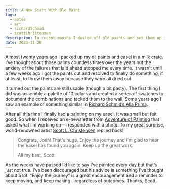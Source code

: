 ```yaml
---
title: A New Start With Old Paint
tags:
  - notes
  - art
  - richardSchmid
  - scottChristensen
description: In recent months I dusted off old paints and set them up in a corner in my basement. 
date: 2023-11-20
---
```

Almost twenty years ago I packed up my oil paints and easel in a milk crate. I’ve thought about those paints countless times over the years but the anxiety of the failures that laid ahead stopped me every time. It wasn’t until a few weeks ago I got the paints out and resolved to finally do something, if at least, to throw them away because they were all dried out. 

It turned out the paints are still usable (though a bit pasty). The first thing I did was assemble a palette of 10 colors and created a series of swatches to document the combinations and tacked them to the wall. Some years ago I saw an example of something similar in [Richard Schmid’s Alla Prima](https://www.richardschmid.com/). 

After all this time I finally had a painting on my easel. It was small but felt good. So when I received an e-newsletter from [Adventure of Painting](http://www.adventureofpainting.com/) that asked what I’m working on—I responded with a photo. To my great surprise, world-renowned artist [Scott L. Christensen](https://www.christensenstudio.com/) replied back! 

>Congrats, Josh! That's huge. Enjoy the journey and I'm glad to hear the easel has found you again. Keep up the great work.
>
>All my best,
>Scott 

As the weeks have passed I’d like to say I’ve painted every day but that’s just not true. I’ve been discouraged but his advice is something I’ve thought about a lot. “Enjoy the journey” is a great encouragement and a reminder to keep moving, and keep making—regardless of outcomes. Thanks, Scott.